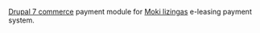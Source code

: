 [Drupal 7 commerce](https://www.drupal.org/project/commerce) payment module for [Moki lizingas](http://www.mokilizingas.lt) e-leasing payment system.


